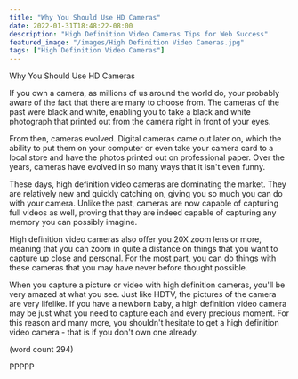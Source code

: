 ```yaml
---
title: "Why You Should Use HD Cameras"
date: 2022-01-31T18:48:22-08:00
description: "High Definition Video Cameras Tips for Web Success"
featured_image: "/images/High Definition Video Cameras.jpg"
tags: ["High Definition Video Cameras"]
---
```


Why You Should Use HD Cameras

If you own a camera, as millions of us around the world
do, your probably aware of the fact that there are 
many to choose from.  The cameras of the past were
black and white, enabling you to take a black and
white photograph that printed out from the camera
right in front of your eyes.

From then, cameras evolved.  Digital cameras came
out later on, which the ability to put them on your
computer or even take your camera card to a local
store and have the photos printed out on professional
paper.  Over the years, cameras have evolved in so
many ways that it isn't even funny.

These days, high definition video cameras are 
dominating the market.  They are relatively new and
quickly catching on, giving you so much you can do
with your camera.  Unlike the past, cameras are
now capable of capturing full videos as well, proving
that they are indeed capable of capturing any 
memory you can possibly imagine.

High definition video cameras also offer you 20X
zoom lens or more, meaning that you can zoom in 
quite a distance on things that you want to capture
up close and personal.  For the most part, you can 
do things with these cameras that you may have
never before thought possible.

When you capture a picture or video with high
definition cameras, you'll be very amazed at what
you see.  Just like HDTV, the pictures of the
camera are very lifelike.  If you have a newborn
baby, a high definition video camera may be just
what you need to capture each and every precious
moment.  For this reason and many more, you 
shouldn't hesitate to get a high definition video
camera - that is if you don't own one already.

(word count 294)

PPPPP


